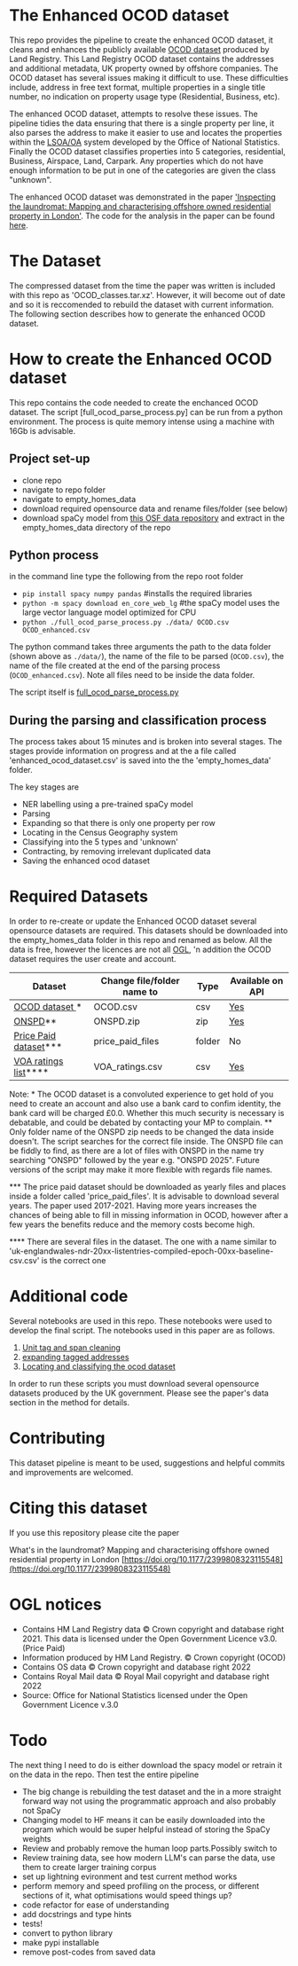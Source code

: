 # The Enhanced OCOD dataset

This repo provides the pipeline to create the enhanced OCOD dataset, it cleans and enhances the publicly available [OCOD dataset](https://use-land-property-data.service.gov.uk/datasets/ocod) produced by Land Registry. This Land Registry OCOD dataset contains the addresses and additional metadata, UK property owned by offshore companies. The OCOD dataset has several issues making it difficult to use. These difficulties include, address in free text format, multiple properties in a single title number, no indication on property usage type (Residential, Business, etc).

The enhanced OCOD dataset, attempts to resolve these issues. The pipeline tidies the data ensuring that there is a single property per line, it also parses the address to make it easier to use and locates the properties within the [LSOA/OA](https://www.ons.gov.uk/methodology/geography/ukgeographies/censusgeography) system developed by the Office of National Statistics. Finally the OCOD dataset classifies properties into 5 categories, residential, Business, Airspace, Land, Carpark. Any properties which do not have enough information to be put in one of the categories are given the class "unknown".

The enhanced OCOD dataset was demonstrated in the paper ['Inspecting the laundromat: Mapping and characterising offshore owned residential property in London'](https://doi.org/10.1177/23998083231155483). The code for the analysis in the paper can be found [here](https://github.com/JonnoB/inspecting_the_laundromat).


# The Dataset

The compressed dataset from the time the paper was written is included with this repo as 'OCOD_classes.tar.xz'. However, it will become out of date and so it is reccomended to rebuild the dataset with current information. The following section describes how to generate the enhanced OCOD dataset.

# How to create the Enhanced OCOD dataset
This repo contains the code needed to create the enchanced OCOD dataset. The script [full_ocod_parse_process.py] can be run from a python environment. The process is quite memory intense using a machine with 16Gb is advisable.

## Project set-up

- clone repo
- navigate to repo folder
- navigate to empty_homes_data
- download required opensource data and rename files/folder (see below)
- download spaCy model from [this OSF data repository](https://osf.io/khavm/) and extract in the empty_homes_data directory of the repo

## Python process

in the command line type the following from the repo root folder

- `pip install spacy numpy pandas` #installs the required libraries
- `python -m spacy download en_core_web_lg` #the spaCy model uses the large vector language model optimized for CPU
- `python ./full_ocod_parse_process.py ./data/ OCOD.csv OCOD_enhanced.csv` 

The python command takes three arguments the path to the data folder (shown above as `./data/`), the name of the file to be parsed (`OCOD.csv`), the name of the file created at the end of the parsing process (`OCOD_enhanced.csv`). Note all files need to be inside the data folder. 


The script itself is [full_ocod_parse_process.py](full_ocod_parse_process.py)

## During the parsing and classification process

The process takes about 15 minutes and is broken into several stages. The stages provide information on progress and at the a file called
'enhanced_ocod_dataset.csv' is saved into the the 'empty_homes_data' folder.

The key stages are

- NER labelling using a pre-trained spaCy model
- Parsing
- Expanding so that there is only one property per row
- Locating in the Census Geography system
- Classifying into the 5 types and 'unknown'
- Contracting, by removing irrelevant duplicated data
- Saving the enhanced ocod dataset


# Required Datasets

In order to re-create or update the Enhanced OCOD dataset several opensource datasets are required. This datasets should be downloaded into the empty_homes_data folder in this repo and renamed as below. All the data is free, however the licences are not all [OGL](https://www.nationalarchives.gov.uk/what-is-open-government-licence/), 'n addition the OCOD dataset requires the user create and account.

| Dataset                                                                                             | Change file/folder name to | Type   | Available on API |
|-----------------------------------------------------------------------------------------------------|----------------------------|--------|------------------|
| [ OCOD dataset ]( https://use-land-property-data.service.gov.uk/datasets/ocod )\*| OCOD.csv                   | csv    | [Yes](https://use-land-property-data.service.gov.uk/api-information)              |
| [ONSPD](https://open-geography-portalx-ons.hub.arcgis.com/datasets/ons::ons-postcode-directory-february-2025-for-the-uk/about)\*\*                                         | ONSPD.zip                  | zip    | [Yes](https://www.api.gov.uk/ons/open-geography-portal/#open-geography-portal)              |
| [Price Paid dataset](https://www.gov.uk/government/statistical-data-sets/price-paid-data-downloads)\*\*\* | price_paid_files           | folder | No              |
| [VOA ratings list](https://voaratinglists.blob.core.windows.net/html/rlidata.htm)\*\*\*\*                  | VOA_ratings.csv            | csv    | [Yes](https://voaratinglists.blob.core.windows.net/html/rlidata.htm)              |

Note: 
\* The OCOD dataset is a convoluted experience to get hold of you need to create an account and also use a bank card to confim identity, the bank card will be charged £0.0. Whether this much security is necessary is debatable, and could be debated by contacting your MP to complain.
\*\* Only folder name of the ONSPD zip needs to be changed the data inside doesn't. The script searches for the correct file inside. The ONSPD file can be fiddly to find, as there are a lot of files with ONSPD in the name try searching "ONSPD" followed by the year e.g. "ONSPD 2025".
Future versions of the script may make it more flexible with regards file names.

\*\*\* The price paid dataset should be downloaded as yearly files and places inside a folder called 'price_paid_files'. It is advisable to download several years. The paper used 2017-2021. Having more years increases the chances of being able to fill in missing information in OCOD, however after a few years the benefits reduce and the memory costs become high.

\*\*\*\* There are several files in the dataset. The one with a name similar to 'uk-englandwales-ndr-20xx-listentries-compiled-epoch-00xx-baseline-csv.csv' is the correct one

# Additional code

Several notebooks are used in this repo. These notebooks were used to develop the final script. The notebooks used in this paper are as follows.

1. [Unit tag and span cleaning](unit_tag_and_span_cleaning.ipynb)
2. [expanding tagged addresses](expanding_tagged_addresses.ipynb)
3. [Locating and classifying the ocod dataset](locating_and_classifying_the_ocod_dataset.ipynb)

In order to run these scripts you must download several opensource datasets produced by the UK government.
Please see the paper's data section in the method for details.

# Contributing

This dataset pipeline is meant to be used, suggestions and helpful commits and improvements are welcomed.

# Citing this dataset

If you use this repository please cite the paper

What's in the laundromat? Mapping and characterising offshore owned residential property in London	 [https://doi.org/10.1177/2399808323115548](https://doi.org/10.1177/2399808323115548)

# OGL notices

- Contains HM Land Registry data © Crown copyright and database right 2021. This data is licensed under the Open Government Licence v3.0. (Price Paid)
- Information produced by HM Land Registry. © Crown copyright (OCOD)
- Contains OS data © Crown copyright and database right 2022
- Contains Royal Mail data © Royal Mail copyright and database right 2022
- Source: Office for National Statistics licensed under the Open Government Licence v.3.0


# Todo

The next thing I need to do is either download the spacy model or retrain it on the data in the repo. Then test the entire pipeline

- The big change is rebuilding the test dataset and the in a more straight forward way not using the programmatic approach and also probably not SpaCy
- Changing model to HF means it can be easily downloaded into the program which would be super helpful instead of storing the SpaCy weights
- Review and probably remove the human loop parts.Possibly switch to
- Review training data, see how modern LLM's can parse the data, use them to create larger training corpus
- set up lightning evironment and test current method works
- perform memory and speed profiling on the process, or different sections of it, what optimisations would speed things up?
- code refactor for ease of understanding
- add docstrings and type hints
- tests!
- convert to python library
- make pypi installable
- remove post-codes from saved data

